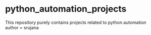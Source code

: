 # python_automation_projects
This repository purely contains projects related to python automation
<br>
author = srujana
